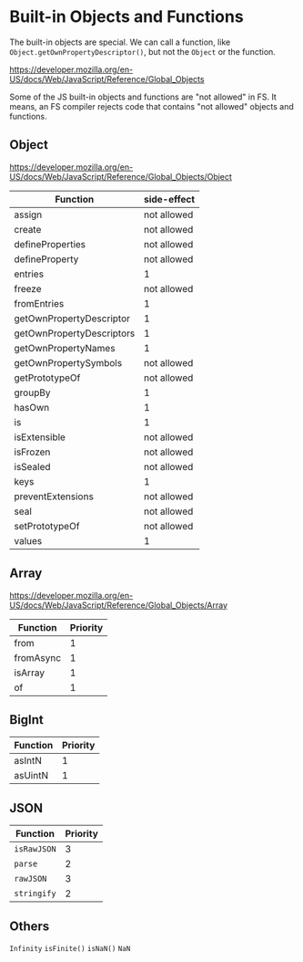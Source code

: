 # Built-in Objects and Functions

The built-in objects are special. We can call a function, like `Object.getOwnPropertyDescriptor()`, but not the `Object` or the function.

https://developer.mozilla.org/en-US/docs/Web/JavaScript/Reference/Global_Objects

Some of the JS built-in objects and functions are "not allowed" in FS. It means, an FS compiler rejects code that contains "not allowed" objects and functions.

## Object

https://developer.mozilla.org/en-US/docs/Web/JavaScript/Reference/Global_Objects/Object

|Function                 |side-effect|
|-------------------------|-----------|
|assign                   |not allowed|
|create                   |not allowed|
|defineProperties         |not allowed|
|defineProperty           |not allowed|
|entries                  |1          |
|freeze                   |not allowed|
|fromEntries              |1          |
|getOwnPropertyDescriptor |1          |
|getOwnPropertyDescriptors|1          |
|getOwnPropertyNames      |1          |
|getOwnPropertySymbols    |not allowed|
|getPrototypeOf           |not allowed|
|groupBy                  |1          |
|hasOwn                   |1          |
|is                       |1          |
|isExtensible             |not allowed|
|isFrozen                 |not allowed|
|isSealed                 |not allowed|
|keys                     |1          |
|preventExtensions        |not allowed|
|seal                     |not allowed|
|setPrototypeOf           |not allowed|
|values                   |1          |

## Array

https://developer.mozilla.org/en-US/docs/Web/JavaScript/Reference/Global_Objects/Array

|Function                 |Priority   |
|-------------------------|-----------|
|from                     |1          |
|fromAsync                |1          |
|isArray                  |1          |
|of                       |1          |

## BigInt

|Function                 |Priority   |
|-------------------------|-----------|
|asIntN                   |1          |
|asUintN                  |1          |

## JSON

|Function                 |Priority   |
|-------------------------|-----------|
|`isRawJSON`              |3          |
|`parse`                  |2          |
|`rawJSON`                |3          |
|`stringify`              |2          |

## Others

`Infinity`
`isFinite()`
`isNaN()`
`NaN`
